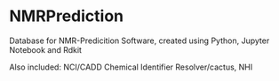 # NMRPrediction
Database for NMR-Predicition Software, created using Python, Jupyter Notebook and Rdkit 

Also included: NCI/CADD Chemical Identifier Resolver/cactus, NHI
